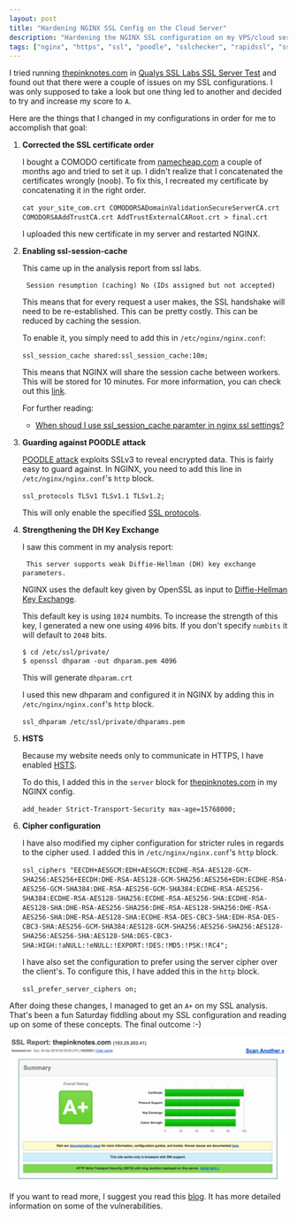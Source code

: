 ```yaml
---
layout: post
title: "Hardening NGINX SSL Config on the Cloud Server"
description: "Hardening the NGINX SSL configuration on my VPS/cloud server"
tags: ["nginx", "https", "ssl", "poodle", "sslchecker", "rapidssl", "ssl certificate"]
---
```


I tried running [thepinknotes.com](https://thepinknotes.com) in [Qualys SSL Labs SSL Server Test](https://www.ssllabs.com/ssltest/analyze.html) and found out that there were a couple of issues on my SSL configurations. I was only supposed to take a look but one thing led to another and decided to try and increase my score to `A`.

Here are the things that I changed in my configurations in order for me to accomplish that goal:

1. **Corrected the SSL certificate order**

    I bought a COMODO certificate from [namecheap.com](https://namecheap.com) a couple of months ago and tried to set it up. I didn't realize that I concatenated the certificates wrongly (noob). To fix this, I recreated my certificate by concatenating it in the right order.

    `cat your_site_com.crt COMODORSADomainValidationSecureServerCA.crt COMODORSAAddTrustCA.crt AddTrustExternalCARoot.crt > final.crt`

    I uploaded this new certificate in my server and restarted NGINX.

2. **Enabling ssl-session-cache**

    This came up in the analysis report from ssl labs.

        Session resumption (caching) No (IDs assigned but not accepted)

    This means that for every request a user makes, the SSL handshake will need to be re-established. This can be pretty costly. This can be reduced by caching the session.

    To enable it, you simply need to add this in `/etc/nginx/nginx.conf`:

    `ssl_session_cache shared:ssl_session_cache:10m;`

    This means that NGINX will share the session cache between workers. This will be stored for 10 minutes. For more information, you can check out this [link](http://nginx.org/en/docs/http/ngx_http_ssl_module.html#ssl_session_cache).

    For further reading:

      - [When shoud I use ssl_session_cache paramter in nginx ssl settings?](http://serverfault.com/questions/695258/when-shoud-i-use-ssl-session-cache-paramter-in-nginx-ssl-settings)


3. **Guarding against POODLE attack**

    [POODLE attack](https://en.wikipedia.org/wiki/POODLE) exploits SSLv3 to reveal encrypted data. This is fairly easy to guard against. In NGINX, you need to add this line in `/etc/nginx/nginx.conf`'s `http` block.

    `ssl_protocols TLSv1 TLSv1.1 TLSv1.2;`

    This will only enable the specified [SSL protocols](http://nginx.org/en/docs/http/ngx_http_ssl_module.html#ssl_protocols).

4. **Strengthening the DH Key Exchange**

    I saw this comment in my analysis report:

        This server supports weak Diffie-Hellman (DH) key exchange parameters.

    NGINX uses the default key given by OpenSSL as input to [Diffie-Hellman Key Exchange](https://en.wikipedia.org/wiki/Diffie%E2%80%93Hellman_key_exchange#General_overview).

    This default key is using `1024` numbits. To increase the strength of this key, I generated a new one using `4096` bits. If you don't specify `numbits` it will default to `2048` bits.

    ```
    $ cd /etc/ssl/private/
    $ openssl dhparam -out dhparam.pem 4096
    ```

    This will generate `dhparam.crt`

    I used this new dhparam and configured it in NGINX by adding this in `/etc/nginx/nginx.conf`'s `http` block.

    `ssl_dhparam /etc/ssl/private/dhparams.pem`

5. **HSTS**

    Because my website needs only to communicate in HTTPS, I have enabled [HSTS](https://en.wikipedia.org/wiki/HTTP_Strict_Transport_Security).

    To do this, I added this in the `server` block for [thepinknotes.com](https://thepinknotes.com) in my NGINX config.

    `add_header Strict-Transport-Security max-age=15768000;`

6. **Cipher configuration**

    I have also modified my cipher configuration for stricter rules in regards to the cipher used. I added this in `/etc/nginx/nginx.conf`'s `http` block.

    `ssl_ciphers "EECDH+AESGCM:EDH+AESGCM:ECDHE-RSA-AES128-GCM-SHA256:AES256+EECDH:DHE-RSA-AES128-GCM-SHA256:AES256+EDH:ECDHE-RSA-AES256-GCM-SHA384:DHE-RSA-AES256-GCM-SHA384:ECDHE-RSA-AES256-SHA384:ECDHE-RSA-AES128-SHA256:ECDHE-RSA-AES256-SHA:ECDHE-RSA-AES128-SHA:DHE-RSA-AES256-SHA256:DHE-RSA-AES128-SHA256:DHE-RSA-AES256-SHA:DHE-RSA-AES128-SHA:ECDHE-RSA-DES-CBC3-SHA:EDH-RSA-DES-CBC3-SHA:AES256-GCM-SHA384:AES128-GCM-SHA256:AES256-SHA256:AES128-SHA256:AES256-SHA:AES128-SHA:DES-CBC3-SHA:HIGH:!aNULL:!eNULL:!EXPORT:!DES:!MD5:!PSK:!RC4";`

    I have also set the configuration to prefer using the server cipher over the client's. To configure this, I have added this in the `http` block.

    `ssl_prefer_server_ciphers on;`

After doing these changes, I managed to get an `A+` on my SSL analysis. That's been a fun Saturday fiddling about my SSL configuration and reading up on some of these concepts. The final outcome :-)

![SSL Analysis Report](/assets/images/2016-04-24-ssl-rating.png)

If you want to read more, I suggest you read this [blog](https://raymii.org/s/tutorials/Strong_SSL_Security_On_nginx.html). It has more detailed information on some of the vulnerabilities.

